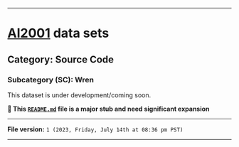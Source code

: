 
***

# [AI2001](https://github.com/seanpm2001/AI2001/) data sets

## Category: Source Code

### Subcategory (SC): Wren

This dataset is under development/coming soon.

**🌱️ This [`README.md`](/README.md) file is a major stub and need significant expansion**

***

**File version:** `1 (2023, Friday, July 14th at 08:36 pm PST)`

***
